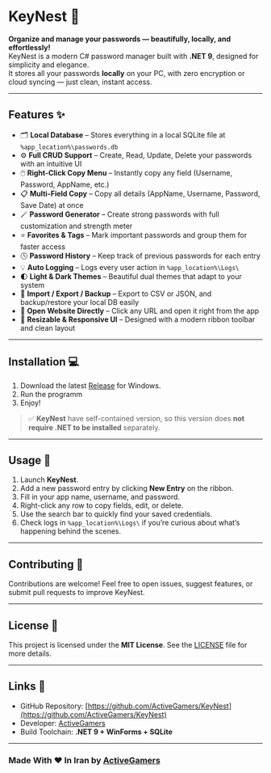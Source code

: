 # KeyNest 🔐

**Organize and manage your passwords — beautifully, locally, and effortlessly!**  
KeyNest is a modern C# password manager built with **.NET 9**, designed for simplicity and elegance.  
It stores all your passwords **locally** on your PC, with zero encryption or cloud syncing — just clean, instant access.

---

## Features ✨

- 🗂️ **Local Database** – Stores everything in a local SQLite file at `%app_location%\passwords.db`
- ⚙️ **Full CRUD Support** – Create, Read, Update, Delete your passwords with an intuitive UI
- 🖱️ **Right-Click Copy Menu** – Instantly copy any field (Username, Password, AppName, etc.)
- 📋 **Multi-Field Copy** – Copy all details (AppName, Username, Password, Save Date) at once
- 🪄 **Password Generator** – Create strong passwords with full customization and strength meter
- ⭐ **Favorites & Tags** – Mark important passwords and group them for faster access
- 🕓 **Password History** – Keep track of previous passwords for each entry
- 💡 **Auto Logging** – Logs every user action in `%app_location%\Logs\`
- 🌓 **Light & Dark Themes** – Beautiful dual themes that adapt to your system
- 💾 **Import / Export / Backup** – Export to CSV or JSON, and backup/restore your local DB easily
- 🧭 **Open Website Directly** – Click any URL and open it right from the app
- 🧱 **Resizable & Responsive UI** – Designed with a modern ribbon toolbar and clean layout

---

## Installation 💻

1. Download the latest [Release](https://github.com/ActiveGamers/KeyNest/releases) for Windows.
2. Run the programm
3. Enjoy!

> ✅ **KeyNest** have self-contained version, so this version does **not require .NET to be installed** separately.

---

## Usage 🧰

1. Launch **KeyNest**.  
2. Add a new password entry by clicking **New Entry** on the ribbon.
3. Fill in your app name, username, and password.
4. Right-click any row to copy fields, edit, or delete.
5. Use the search bar to quickly find your saved credentials.
6. Check logs in `%app_location%\Logs\` if you’re curious about what’s happening behind the scenes.

---

## Contributing 🤝

Contributions are welcome!
Feel free to open issues, suggest features, or submit pull requests to improve KeyNest.

---

## License 📝

This project is licensed under the **MIT License**.
See the [LICENSE](LICENSE) file for more details.

---

## Links 🔗

- GitHub Repository: [https://github.com/ActiveGamers/KeyNest](https://github.com/ActiveGamers/KeyNest)
- Developer: [ActiveGamers](https://github.com/ActiveGamers)
- Build Toolchain: **.NET 9 + WinForms + SQLite**

---

### Made With ♥ In Iran by [ActiveGamers](https://github.com/ActiveGamers)
